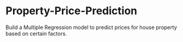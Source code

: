 # Property-Price-Prediction
Build a Multiple Regression model to predict prices for house property based on certain factors. 
